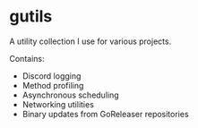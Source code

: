 # gutils
A utility collection I use for various projects.

Contains:
 - Discord logging
 - Method profiling
 - Asynchronous scheduling
 - Networking utilities
 - Binary updates from GoReleaser repositories